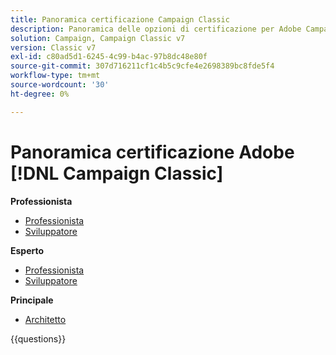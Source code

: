 ```yaml
---
title: Panoramica certificazione Campaign Classic
description: Panoramica delle opzioni di certificazione per Adobe Campaign Classic
solution: Campaign, Campaign Classic v7
version: Classic v7
exl-id: c80ad5d1-6245-4c99-b4ac-97b8dc48e80f
source-git-commit: 307d716211cf1c4b5c9cfe4e2698389bc8fde5f4
workflow-type: tm+mt
source-wordcount: '30'
ht-degree: 0%

---
```


# Panoramica certificazione Adobe [!DNL Campaign Classic]

**Professionista**

* [Professionista](https://certification.adobe.com/certification/campaign-classic-business-practitioner-professional) <!--AD0-E329-->
* [Sviluppatore](https://certification.adobe.com/certification/developer-professional) <!--AD0-E331-->

**Esperto**

* [Professionista](https://certification.adobe.com/certification/campaign-classic-business-practitioner-expert) <!--AD0-E327-->
* [Sviluppatore](https://certification.adobe.com/certification/campaign-classic-developer-expert) <!--AD0-E330-->

**Principale**

* [Architetto](https://certification.adobe.com/certification/campaign-classic-architect-master) <!--AD0-E328-->

{{questions}}


